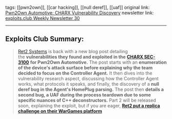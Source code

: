 tags: [[pwn2own]], [[car hacking]], [[null deref]], [[uaf]]
original link: [Pwn2Own Automotive: CHARX Vulnerability Discovery](https://blog.ret2.io/2024/07/17/pwn2own-auto-2024-charx-bugs/?ref=blog.exploits.club)
newsletter link: [exploits.club Weekly Newsletter 30](https://blog.exploits.club/exploits-club-weekly-newsletter-30/)

---
## Exploits Club Summary:
> [Ret2 Systems](https://blog.ret2.io/?ref=blog.exploits.club) is back with a new blog post detailing the **vulnerabilities they found and exploited in the** [**CHARX SEC-3100**](https://www.phoenixcontact.com/en-us/products/ac-charging-controller-charx-sec-3100-1139012?ref=blog.exploits.club) **for Pwn2Own Automotive.** The post starts with an **enumeration of the device's attack surface before explaining why the team decided to focus on the Controller Agent.** It then dives into the vulnerability research aspect, discussing how the Controller Agent works, what protocols it speaks, and finally, the discovery of a **null deref bug in the Agent's HomePlug parsing.** The post then **details a second bug, a UAF during the process teardown due to some specific nuances of C++ deconstructors.** Part 2 will be released soon, explaining the exploit, but if you are eager, [**Ret2 put a replica challenge on their WarGames platform**](https://wargames.ret2.systems/level/charxpost_destructors?ref=blog.exploits.club)
